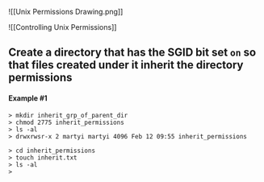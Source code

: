 ![[Unix Permissions Drawing.png]]

![[Controlling Unix Permissions]]


## Create a directory that has the SGID bit set `on` so that files created under it  inherit the directory permissions

#### Example #1
```
> mkdir inherit_grp_of_parent_dir
> chmod 2775 inherit_permissions
> ls -al 
> drwxrwsr-x 2 martyi martyi 4096 Feb 12 09:55 inherit_permissions

> cd inherit_permissions
> touch inherit.txt
> ls -al 
> 
```